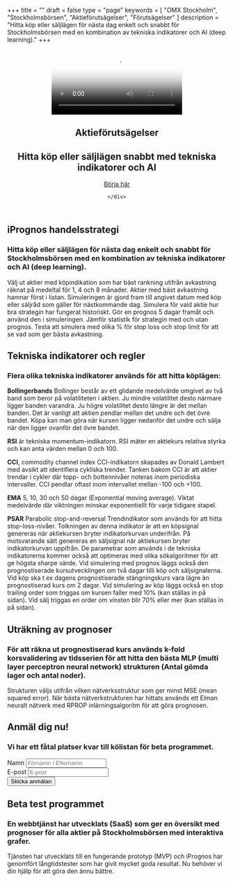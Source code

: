 +++
title = ""
draft = false
type = "page"
keywords = [
  "OMX Stockholm",
  "Stockholmsbörsen",
  "Aktieförutsägelser",
  "Förutsägelser"
]
description = "Hitta köp eller säljlägen för nästa dag enkelt och snabbt för Stockholmsbörsen med en kombination av tekniska indikatorer och AI (deep learning)."
+++
<header>
  <section class="video v-center">
  <div id="bgVideo" class="background" ><video id="video_background" preload="auto" autoplay="autoplay" loop="loop" poster="/img/Heaven-From-Top.jpg"><source src="/Heaven-From-Top.mp4" type="video/mp4">bgvideo</video></div>
<div class="hero-unit">
    <div class="container text-left">
<h1 class="hero-title-lg dont-break-out">Aktieförutsägelser</h1>

<h2 class="title text-left dont-break-out">Hitta köp eller säljlägen snabbt med tekniska indikatorer och AI</h2>
<a class="btn btn-primary btn-lg uppercase page-scroll" href="#services">Börja här</a>


</div>
<!-- end card -->

    </div>
</div>
</section>
</header>

  <section id="services">
    <div class="container">
      <div class="row">
        <div class="col-lg-12">
          <h2 class="section-heading">iPrognos handelsstrategi</h2>
          <h3 class="section-subheading text-muted">Hitta köp eller säljlägen för nästa dag enkelt och snabbt för Stockholmsbörsen med en kombination av tekniska indikatorer och AI (deep learning).</h3>
          <p class="large">Välj ut aktier med köpindikation som har bäst rankning utifrån avkastning räknat på medeltal för 1, 4 och 8 månader. Aktier med bäst avkastning hamnar först i listan.
          Simuleringen är gjord fram till angivet datum med köp eller säljråd som gäller för nästkommande dag. Simulera för vald aktie hur bra strategin har fungerat historiskt. Gör en prognos 5 dagar framåt och använd den i simuleringen. Jämför statistik för strategin med och utan prognos. Testa att simulera med olika % för stop loss och stop limit för att se vad som ger bästa avkastning.</p>
        </div>
      </div>
    </div>
  </section>


  <section id="indikatorer" class="bg-light-gray page-section">
    <div class="container">
      <div class="row">
        <div class="col-lg-12">
          <h2 class="section-heading">Tekniska indikatorer och regler</h2>
          <h3 class="section-subheading text-muted">Flera olika tekniska indikatorer används för att hitta köplägen:</h3>
          <p class="large">
<strong>Bollingerbands</strong> Bollinger består av ett glidande medelvärde omgivet av två band som beror på volatiliteten i aktien. Ju mindre volatilitet desto närmare ligger banden varandra. Ju högre volatilitet desto längre är det mellan banden. Det är vanligt att aktien pendlar mellan det undre och det övre bandet. Köpa kan man göra när kursen ligger nedanför det undre och sälja när den ligger ovanför det övre bandet.</P><p class="large">
<strong>RSI</strong> är tekniska momentum-indikatorn. RSI mäter en aktiekurs relativa styrka och kan anta värden mellan 0 och 100.</p><p class="large">
<strong>CCI</strong>, commodity channel index CCI-indikatorn skapades av Donald Lambert med avsikt att identifiera cykliska trender. Tanken bakom CCI är att aktier trendar i cykler där topp- och bottennivåer noteras inom periodiska intervaller. CCI pendlar oftast inom intervallet mellan -100 och +100.</p><p class="large">
<strong>EMA</strong> 5, 10, 30 och 50 dagar (Exponential moving average). Viktat medelvärde där viktningen minskar exponentiellt för varje tidigare stapel.</p><p class="large">
<strong>PSAR</strong> Parabolic stop-and-reversal Trendindikator som används för att hitta stop-loss-nivåer. Tolkningen av denna indikator är att en köpsignal genereras när aktiekursen bryter indikatorkurvan underifrån. På motsvarande sätt genereras en säljsignal när aktiekursen bryter indikatorkurvan uppifrån. De parametrar som används i de tekniska indikatorerna kommer också att optimeras med olika sökalgoritmer för att ge högsta sharpe värde. Vid simulering med prognos läggs också den prognostiserade kursutvecklingen om två dagar tilli köp och säljsignalerna.
Vid köp ska t ex dagens prognostiserade stängningskurs vara lägre än prognostiserad kurs om 2 dagar.
Vid simulering av köp läggs också en stop trailing order som triggas om kursen faller med 10% (kan ställas in på sidan). Vid sälj triggas en order om vinsten blir 70% eller mer (kan ställas in på sidan).</p>
        </div>
      </div>
    </div>
  </section>
  <section id="prognoser">
    <div class="container">
      <div class="row">
        <div class="col-lg-12">
          <h2 class="section-heading">Uträkning av prognoser</h2>
          <h3 class="section-subheading text-muted">För att räkna ut prognostiserad kurs används k-fold korsvalidering av tidsserien för att hitta den bästa MLP (multi layer perceptron neural network) strukturen (Antal gömda lager och antal noder).</h3>
<p class="large">Strukturen väljs utifrån vilken nätverksstruktur som ger minst MSE (mean squared error). När bästa nätverkstrukturen har hittats används ett Elman neuralt nätverk med RPROP inlärningsalgoritm för att göra prognosen. </p>
        </div>
      </div>
    </div>
  </section>
  <section id="contact" class="hidden-md hidden-lg bg-light-gray">
    <div class="container">
      <div class="row">
        <div class="col-lg-12 text-center">
          <h2 class="section-heading">Anmäl dig nu!</h2>
          <h3 class="section-subheading text-muted">Vi har ett fåtal platser kvar till kölistan för beta programmet.</h3>
        </div>
      </div>
      <div class="row">
        <div class="col-lg-12">
        <div id="form-messages"></div>
          <form name="sentMessage" id="contactFormBottom" novalidate method="POST">
  		  <input type="hidden" name="Type" value="Beta program" />
            <div class="row">
              <div class="col-md-6">
                <div class="form-group"><label class="text-muted small">Namn</label>
                  <input class="form-control" name="name" placeholder="Förnamn / Efternamn" type="text" />
                </div>
                <div class="form-group"><label class="text-muted small">E-post</label>
                  <input class="form-control" name="email" placeholder="E-post" type="email" />
                </div>
              </div>
              <div class="clearfix"></div>
              <div class="col-lg-12 text-center">
                <div id="success"></div>
                <button type="submit" value="submit" class="btn btn-primary btn-md">Skicka anmälan</button>                  
              </div>
            </div>
          </form>
        </div>
      </div>
    </div>
  </section>
<section id="indikatorer" class="bg-light-gray page-section">
    <div class="container">
      <div class="row">
        <div class="col-lg-12">
          <h2 class="section-heading">Beta test programmet</h2>
          <h3 class="section-subheading text-muted">En webbtjänst har utvecklats (SaaS) som ger en översikt med prognoser för alla aktier på Stockholmsbörsen med interaktiva grafer. </h3>
          <p class="large">Tjänsten har utvecklats till en fungerande prototyp (MVP) och iPrognos har genomfört långtidstester som har givit mycket goda resultat. Nu behöver vi din hjälp för att göra den ännu  bättre.    </P>
        </div>
      </div>
    </div>
  </section>
